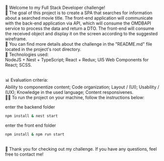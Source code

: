 👋 Welcome to my Full Stack Developer challenge!
<br>
🎥 The goal of this project is to create a SPA that searches for information about a searched movie title. The front-end application will communicate with the back-end application via API, which will consume the OMDBAPI service to process the data and return a DTO. The front-end will consume the received object and display it on the screen according to the suggested wireframe.
<br>
📝 You can find more details about the challenge in the "README.md" file located in the project's root directory.
<br>
🔧 Technologies used:
<br>
NodeJS + Nest + TypeScript;
React + Redux;
UI5 Web Components for React;
SCSS.

<br>
📊 Evaluation criteria:
<br>
Ability to componentize content;
Code organization;
Layout / (UI);
Usability / (UX);
Knowledge in the used language;
Content responsivenes.
<br>
👨‍💻 To run the project on your machine, follow the instructions below:
<br>

enter the backend folder
```bash 
npm install & nest start
```
enter the front end folder

```bash 
npm install & npm run start
```
<br>
🙏 Thank you for checking out my challenge. If you have any questions, feel free to contact me!
<br>



